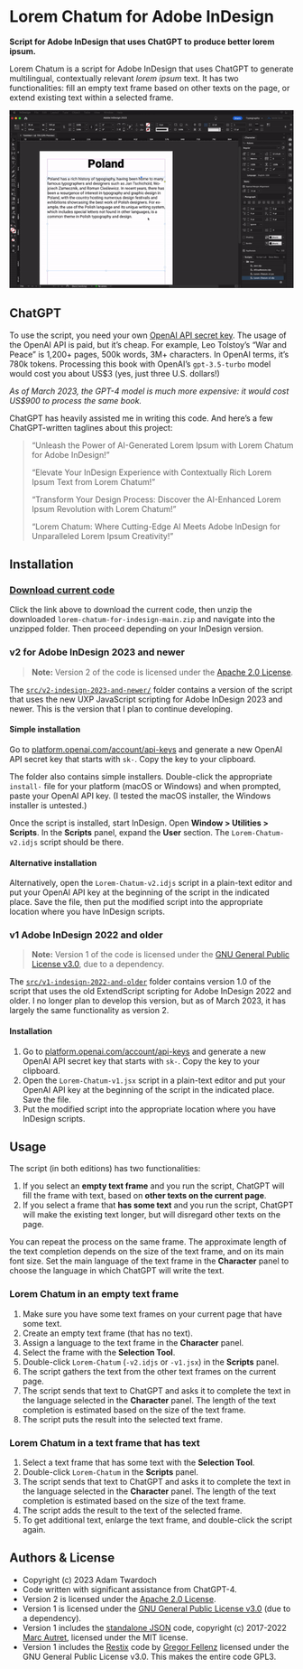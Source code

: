 # Lorem Chatum for Adobe InDesign

**Script for Adobe InDesign that uses ChatGPT to produce better lorem ipsum.** 

Lorem Chatum is a script for Adobe InDesign that uses ChatGPT to generate multilingual, contextually relevant _lorem ipsum_ text. It has two functionalities: fill an empty text frame based on other texts on the page, or extend existing text within a selected frame. 

![Lorem Chatum for Adobe InDesign](./documentation/lorem-chatum.gif)

## ChatGPT

To use the script, you need your own [OpenAI API secret key](https://platform.openai.com/account/api-keys). The usage of the OpenAI API is paid, but it’s cheap. For example, Leo Tolstoy’s “War and Peace” is 1,200+ pages, 500k words, 3M+ characters. In OpenAI terms, it’s 780k tokens. Processing this book with OpenAI’s `gpt-3.5-turbo` model would cost you about US$3 (yes, just three U.S. dollars!) 

_As of March 2023, the GPT-4 model is much more expensive: it would cost US$900 to process the same book._

ChatGPT has heavily assisted me in writing this code. And here’s a few ChatGPT-written taglines about this project: 

> “Unleash the Power of AI-Generated Lorem Ipsum with Lorem Chatum for Adobe InDesign!”
> 
> “Elevate Your InDesign Experience with Contextually Rich Lorem Ipsum Text from Lorem Chatum!”
> 
> “Transform Your Design Process: Discover the AI-Enhanced Lorem Ipsum Revolution with Lorem Chatum!”
> 
> “Lorem Chatum: Where Cutting-Edge AI Meets Adobe InDesign for Unparalleled Lorem Ipsum Creativity!”

## Installation

### [Download current code](https://github.com/twardoch/lorem-chatum-for-indesign/archive/refs/heads/main.zip)

Click the link above to download the current code, then unzip the downloaded `lorem-chatum-for-indesign-main.zip` and navigate into the unzipped folder. Then proceed depending on your InDesign version. 

### v2 for Adobe InDesign 2023 and newer 

> **Note:** Version 2 of the code is licensed under the [Apache 2.0 License](src/v2-indesign-2023-and-newer/LICENSE.txt).

The [`src/v2-indesign-2023-and-newer/`](src/v2-indesign-2023-and-newer/) folder contains a version of the script that uses the new UXP JavaScript scripting for Adobe InDesign 2023 and newer. This is the version that I plan to continue developing. 

#### Simple installation 

Go to [platform.openai.com/account/api-keys](https://platform.openai.com/account/api-keys) and generate a new OpenAI API secret key that starts with `sk-`. Copy the key to your clipboard. 

The folder also contains simple installers. Double-click the appropriate `install-` file for your platform (macOS or Windows) and when prompted, paste your OpenAI API key. (I tested the macOS installer, the Windows installer is untested.)

Once the script is installed, start InDesign. Open **Window > Utilities > Scripts**. In the **Scripts** panel, expand the **User** section. The `Lorem-Chatum-v2.idjs` script should be there. 

#### Alternative installation 

Alternatively, open the `Lorem-Chatum-v2.idjs` script in a plain-text editor and put your OpenAI API key at the beginning of the script in the indicated place. Save the file, then put the modified script into the appropriate location where you have InDesign scripts.

### v1 Adobe InDesign 2022 and older

> **Note:** Version 1 of the code is licensed under the [GNU General Public License v3.0](src/v1-indesign-2022-and-older/LICENSE.txt), due to a dependency.

The [`src/v1-indesign-2022-and-older`](src/v1-indesign-2022-and-older) folder contains version 1.0 of the script that uses the old ExtendScript scripting for Adobe InDesign 2022 and older. I no longer plan to develop this version, but as of March 2023, it has largely the same functionality as version 2. 

#### Installation 

1. Go to [platform.openai.com/account/api-keys](https://platform.openai.com/account/api-keys) and generate a new OpenAI API secret key that starts with `sk-`. Copy the key to your clipboard. 
2. Open the `Lorem-Chatum-v1.jsx` script in a plain-text editor and put your OpenAI API key at the beginning of the script in the indicated place. Save the file. 
3. Put the modified script into the appropriate location where you have InDesign scripts.

## Usage

The script (in both editions) has two functionalities: 

1. If you select an **empty text frame** and you run the script, ChatGPT will fill the frame with text, based on **other texts on the current page**. 
2. If you select a frame that **has some text** and you run the script, ChatGPT will make the existing text longer, but will disregard other texts on the page. 

You can repeat the process on the same frame. The approximate length of the text completion depends on the size of the text frame, and on its main font size. Set the main language of the text frame in the **Character** panel to choose the language in which ChatGPT will write the text. 

### Lorem Chatum in an empty text frame

1. Make sure you have some text frames on your current page that have some text. 
2. Create an empty text frame (that has no text). 
3. Assign a language to the text frame in the **Character** panel. 
4. Select the frame with the **Selection Tool**. 
5. Double-click `Lorem-Chatum` (`-v2.idjs` or `-v1.jsx`) in the **Scripts** panel. 
6. The script gathers the text from the other text frames on the current page. 
7. The script sends that text to ChatGPT and asks it to complete the text in the language selected in the **Character** panel. The length of the text completion is estimated based on the size of the text frame. 
8. The script puts the result into the selected text frame. 

### Lorem Chatum in a text frame that has text

1. Select a text frame that has some text with the **Selection Tool**.
2. Double-click `Lorem-Chatum` in the **Scripts** panel. 
3. The script sends that text to ChatGPT and asks it to complete the text in the language selected in the **Character** panel. The length of the text completion is estimated based on the size of the text frame. 
4. The script adds the result to the text of the selected frame. 
5. To get additional text, enlarge the text frame, and double-click the script again. 

## Authors & License

- Copyright (c) 2023 Adam Twardoch
- Code written with significant assistance from ChatGPT-4.
- Version 2 is licensed under the [Apache 2.0 License](src/v2-indesign-2023-and-newer/LICENSE.txt).
- Version 1 is licensed under the [GNU General Public License v3.0](src/v1-indesign-2022-and-older/LICENSE.txt) (due to a dependency).
- Version 1 includes the [standalone JSON](https://github.com/indiscripts/extendscript/tree/master/JSON) code, copyright (c) 2017-2022 [Marc Autret](https://indiscripts.com/), licensed under the MIT license.  
- Version 1 includes the [Restix](https://github.com/grefel/restix/blob/master/restix.jsx) code by [Gregor Fellenz](http://www.publishingx.de) licensed under the GNU General Public License v3.0. This makes the entire code GPL3.





